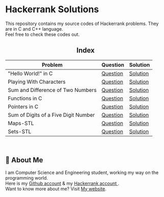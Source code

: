 # Hackerrank Solutions

This repository contains my source codes of Hackerrank problems. They are in C and C++ language.  
Feel free to check these codes out.

<div align="center">

## Index

| Problem       | Question                           | Solution                                       |
| --------------| -----------------------------------|-----------------------------------------------|
| "Hello World!" in C | [Question](https://www.hackerrank.com/challenges/hello-world-c/problem) | [Solution](https://github.com/ShazidMashrafi/Hackerrank-Solutions/blob/master/Hello%20World%20in%20C/HelloWorld.c)
| Playing With Characters | [Question](https://www.hackerrank.com/challenges/playing-with-characters/problem) | [Solution](https://github.com/ShazidMashrafi/Hackerrank-Solutions/tree/master/Playing%20With%20Characters)
| Sum and Difference of Two Numbers | [Question](https://www.hackerrank.com/challenges/sum-numbers-c/problem) | [Solution](https://github.com/ShazidMashrafi/Hackerrank-Solutions/blob/master/Sum%20and%20Difference%20of%20Two%20Numbers/SumAndDifferenceOfTwoNums.c)
| Functions in C | [Question](https://www.hackerrank.com/challenges/functions-in-c/problem) | [Solution](https://github.com/ShazidMashrafi/Hackerrank-Solutions/blob/master/Functions%20in%20C/FunctionInC.c)
| Pointers in C | [Question](https://www.hackerrank.com/challenges/pointer-in-c/problem) | [Solution](https://github.com/ShazidMashrafi/Hackerrank-Solutions/blob/master/Pointers%20in%20C/PointersInC.c)
| Sum of Digits of a Five Digit Number | [Question](https://www.hackerrank.com/challenges/sum-of-digits-of-a-five-digit-number/problem) | [Solution](https://github.com/ShazidMashrafi/Hackerrank-Solutions/blob/master/Sum%20of%20Digits%20of%20a%20Five%20Digit%20Number/SumOfDigits.c)
| Maps-STL | [Question](https://www.hackerrank.com/challenges/cpp-maps/problem) | [Solution](https://github.com/ShazidMashrafi/Hackerrank-Solutions/blob/master/Maps%20STL/Maps_STL.cpp)
| Sets-STL | [Question](https://www.hackerrank.com/challenges/cpp-sets/problem) | [Solution](https://github.com/ShazidMashrafi/Hackerrank-Solutions/blob/master/Sets-STL/Sets_STL.cpp)

<br> 
</div>

## 🚀 About Me

I am Computer Science and Engineering student, working my way on the programming world.  
Here is my [Github account](https://github.com/ShazidMashrafi) & my [Hackerrank account ](https://www.hackerrank.com/shazidmashrafi).  
Want to know more about me? Visit [My website](https://shazidmashrafi.com).  